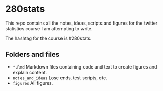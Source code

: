 # 280stats

This repo contains all the notes, ideas, scripts and figures for the twitter statistics course I am attempting to write.

The hashtag for the course is #280stats.


## Folders and files

* `*.Rmd` Markdown files containing code and text to create figures and explain content.
* `notes_and_ideas` Lose ends, test scripts, etc.
* `figures` All figures.
